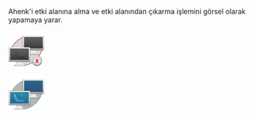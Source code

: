 Ahenk'i etki alanına alma ve etki alanından çıkarma işlemini görsel olarak yapamaya yarar.

![Ahenk Yüklü](icons/ahenk-registered.png)

![Ahenk Yüklü-2](icons/ahenk-unregister.png)
